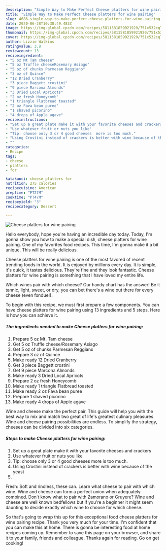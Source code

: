 ```yaml
---
description: "Simple Way to Make Perfect Cheese platters for wine pairing"
title: "Simple Way to Make Perfect Cheese platters for wine pairing"
slug: 4686-simple-way-to-make-perfect-cheese-platters-for-wine-pairing
date: 2020-06-28T10:38:49.483Z
image: https://img-global.cpcdn.com/recipes/5811581859921920/751x532cq70/cheese-platters-for-wine-pairing-recipe-main-photo.jpg
thumbnail: https://img-global.cpcdn.com/recipes/5811581859921920/751x532cq70/cheese-platters-for-wine-pairing-recipe-main-photo.jpg
cover: https://img-global.cpcdn.com/recipes/5811581859921920/751x532cq70/cheese-platters-for-wine-pairing-recipe-main-photo.jpg
author: Lizzie Watkins
ratingvalue: 3.8
reviewcount: 13
recipeingredient:
- "5 oz Mt Tam cheese"
- "5 oz Truffle cheeseRosemary Asiago"
- "5 oz of chunks Parmesan Reggiano"
- "3 oz of Quince"
- "12 Dried Cranberry"
- "3 piece Baggett crostini"
- "9 piece Marcona Almonds"
- "3 Dried Local Apricots"
- "2 oz fresh Honeycomb"
- "1 triangle Flatbread toasted"
- "2 oz Fava bean puree"
- "1 shaved picorino"
- "4 drops of Apple agave"
recipeinstructions:
- "Set up a great plate make it with your favorite cheeses and crackers"
- "Use whatever fruit or nuts you like"
- "Tip: choose only 3 or 4 good cheeses  more is too much."
- "Using Crostini instead of crackers is better with wine because of the yeast"
- ""
categories:
- Recipe
tags:
- cheese
- platters
- for

katakunci: cheese platters for 
nutrition: 275 calories
recipecuisine: American
preptime: "PT27M"
cooktime: "PT47M"
recipeyield: "3"
recipecategory: Dessert

---
```



![Cheese platters for wine pairing](https://img-global.cpcdn.com/recipes/5811581859921920/751x532cq70/cheese-platters-for-wine-pairing-recipe-main-photo.jpg)

Hello everybody, hope you're having an incredible day today. Today, I'm gonna show you how to make a special dish, cheese platters for wine pairing. One of my favorites food recipes. This time, I'm gonna make it a bit unique. This will be really delicious.

Cheese platters for wine pairing is one of the most favored of recent trending foods in the world. It is enjoyed by millions every day. It is simple, it's quick, it tastes delicious. They're fine and they look fantastic. Cheese platters for wine pairing is something that I have loved my entire life.

Which wines pair with which cheese? Our handy chart has the answer! Be it tannic, light, sweet, or dry, you can bet there&#39;s a wine out there for every cheese (even fondue!).


To begin with this recipe, we must first prepare a few components. You can have cheese platters for wine pairing using 13 ingredients and 5 steps. Here is how you can achieve it.

<!--inarticleads1-->

##### The ingredients needed to make Cheese platters for wine pairing:

1. Prepare 5 oz Mt. Tam cheese
1. Get 5 oz Truffle cheese/Rosemary Asiago
1. Get 5 oz of chunks Parmesan Reggiano
1. Prepare 3 oz of Quince
1. Make ready 12 Dried Cranberry
1. Get 3 piece Baggett crostini
1. Get 9 piece Marcona Almonds
1. Make ready 3 Dried Local Apricots
1. Prepare 2 oz fresh Honeycomb
1. Make ready 1 triangle Flatbread toasted
1. Make ready 2 oz Fava bean puree
1. Prepare 1 shaved picorino
1. Make ready 4 drops of Apple agave


Wine and cheese make the perfect pair. This guide will help you with the best way to mix and match two great of life&#39;s greatest culinary pleasures. Wine and cheese pairing possibilities are endless. To simplify the strategy, cheeses can be divided into six categories. 

<!--inarticleads2-->

##### Steps to make Cheese platters for wine pairing:

1. Set up a great plate make it with your favorite cheeses and crackers
1. Use whatever fruit or nuts you like
1. Tip: choose only 3 or 4 good cheeses  more is too much.
1. Using Crostini instead of crackers is better with wine because of the yeast
1. 


Fresh: Soft and rindless, these can. Learn what cheese to pair with which wine. Wine and cheese can form a perfect union when adequately combined. Don&#39;t know what to pair with Zamorano or Gruyere? Wine and cheese are well known bedfellows but if you&#39;re a beginner it might seem daunting to decide exactly which wine to choose for which cheese. 

So that's going to wrap this up for this exceptional food cheese platters for wine pairing recipe. Thank you very much for your time. I'm confident that you can make this at home. There is gonna be interesting food at home recipes coming up. Remember to save this page on your browser, and share it to your family, friends and colleague. Thanks again for reading. Go on get cooking!
